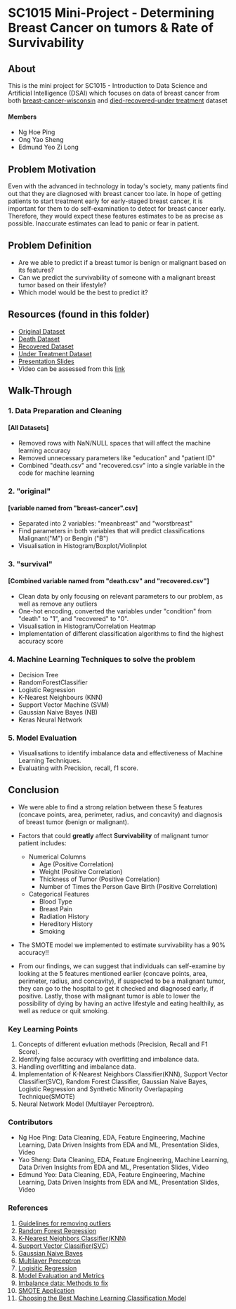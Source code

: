 # SC1015 Mini-Project - Determining Breast Cancer on tumors &amp; Rate of Survivability

## About 
This is the mini project for SC1015 - Introduction to Data Science and Artificial Intelligence (DSAI) which focuses on data of breast cancer from both [breast-cancer-wisconsin](https://www.kaggle.com/datasets/uciml/breast-cancer-wisconsin-data) and [died-recovered-under treatment](https://www.kaggle.com/datasets/homayoonkhadivi/breast-cancer-datasets) dataset

#### Members
- Ng Hoe Ping
- Ong Yao Sheng
- Edmund Yeo Zi Long


## Problem Motivation
Even with the advanced in technology in today's society, many patients find out that they are diagnosed with breast cancer too late. In hope of getting patients to start treatment early for early-staged breast cancer, it is important for them to do self-examination to detect for breast cancer early. Therefore, they would expect these features estimates to be as precise as possible. Inaccurate estimates can lead to panic or fear in patient.

## Problem Definition
- Are we able to predict if a breast tumor is benign or malignant based on its features?
- Can we predict the survivability of someone with a malignant breast tumor based on their lifestyle?
- Which model would be the best to predict it?

## Resources (found in this folder)

- [Original Dataset](https://github.com/bobesaur/SC1015_MiniProj/blob/main/breast-cancer.csv)
- [Death Dataset](https://github.com/bobesaur/SC1015_MiniProj/blob/main/death.csv)
- [Recovered Dataset](https://github.com/bobesaur/SC1015_MiniProj/blob/main/recovered.csv)
- [Under Treatment Dataset](https://github.com/bobesaur/SC1015_MiniProj/blob/main/under%20treatment.csv)
- [Presentation Slides](https://github.com/bobesaur/SC1015_MiniProj/blob/main/SC1015%20Mini-Project%20Slides.pdf)
- Video can be assessed from this [link](https://youtu.be/NGaIxfxqTGs)


## Walk-Through 
<h3>1. Data Preparation and Cleaning</h3>
<h4>[All Datasets]</h4>

- Removed rows with NaN/NULL spaces that will affect the machine learning accuracy
- Removed unnecessary parameters like "education" and "patient ID"
- Combined "death.csv" and "recovered.csv" into a single variable in the code for machine learning

<h3>2. "original"</h3>
<h4>[variable named from "breast-cancer".csv]</h4>

- Separated into 2 variables: "meanbreast" and "worstbreast"
- Find parameters in both variables that will predict classifications Malignant("M") or Bengin ("B")
- Visualisation in Histogram/Boxplot/Violinplot

<h3>3. "survival"</h3>
<h4>[Combined variable named from "death.csv" and "recovered.csv"]</h4>

- Clean data by only focusing on relevant parameters to our problem, as well as remove any outliers
- One-hot encoding, converted the variables under "condition" from "death" to "1", and "recovered" to "0".
- Visualisation in Histogram/Correlation Heatmap
- Implementation of different classification algorithms to find the highest accuracy score

<h3>4. Machine Learning Techniques to solve the problem</h3>

- Decision Tree
- RandomForestClassifier
- Logistic Regression
- K-Nearest Neighbours (KNN)
- Support Vector Machine (SVM)
- Gaussian Naive Bayes (NB)
- Keras Neural Network


<h3>5. Model Evaluation</h3>

- Visualisations to identify imbalance data and effectiveness of Machine Learning Techniques.
- Evaluating with Precision, recall, f1 score.

## Conclusion
- We were able to find a strong relation between these 5 features (concave points, area, perimeter, radius, and concavity) and diagnosis of breast tumor (benign or malignant).
- Factors that could **greatly** affect **Survivability** of malignant tumor patient includes:
    - Numerical Columns 
        - Age (Positive Correlation)
        - Weight (Positive Correlation)
        - Thickness of Tumor (Positive Correlation)
        - Number of Times the Person Gave Birth (Positive Correlation)
    - Categorical Features 
        - Blood Type
        - Breast Pain
        - Radiation History
        - Hereditory History
        - Smoking
    
- The SMOTE model we implemented to estimate survivability has a 90% accuracy!!
- From our findings, we can suggest that individuals can self-examine by looking at the 5 features mentioned earlier (concave points, area, perimeter, radius, and concavity), if suspected to be a malignant tumor, they can go to the hospital to get it checked and diagnosed early, if positive. Lastly, those with malignant tumor is able to lower the possibility of dying by having an active lifestyle and eating healthily, as well as reduce or quit smoking.

### Key Learning Points
1. Concepts of different evluation methods (Precision, Recall and F1 Score).
2. Identifying false accuracy with overfitting and imbalance data.
3. Handling overfitting and imbalance data.
4. Implementation of K-Nearest Neighbors Classifier(KNN), Support Vector Classifier(SVC), Random Forest Classifier, Gaussian Naive Bayes, Logistic Regression and Synthetic Minority Overlapaping Technique(SMOTE)
5. Neural Network Model (Multilayer Perceptron).

### Contributors
- Ng Hoe Ping: Data Cleaning, EDA, Feature Engineering, Machine Learning, Data Driven Insights from EDA and ML, Presentation Slides, Video
- Yao Sheng: Data Cleaning, EDA, Feature Engineering, Machine Learning, Data Driven Insights from EDA and ML, Presentation Slides, Video
- Edmund Yeo: Data Cleaning, EDA, Feature Engineering, Machine Learning, Data Driven Insights from EDA and ML, Presentation Slides, Video

### References 
1. [Guidelines for removing outliers](https://santoshraviteja.medium.com/how-to-remove-outliers-using-python-ea52877f5a78)
2. [Random Forest Regression](https://towardsdatascience.com/random-forest-regression-5f605132d19d)
3. [K-Nearest Neighbors Classifier(KNN)](https://www.digitalocean.com/community/tutorials/k-nearest-neighbors-knn-in-python)
4. [Support Vector Classifier(SVC)](https://www.datacamp.com/tutorial/svm-classification-scikit-learn-python)
5. [Gaussian Naive Bayes](https://www.analyticsvidhya.com/blog/2021/11/implementation-of-gaussian-naive-bayes-in-python-sklearn/)
6. [Multilayer Perceptron](https://towardsdatascience.com/multilayer-perceptron-explained-with-a-real-life-example-and-python-code-sentiment-analysis-cb408ee93141)
7. [Logisitic Regression](https://medium.com/@curryrowan/simplified-logistic-regression-classification-with-categorical-variables-in-python-1ce50c4b137)
8. [Model Evaluation and Metrics](https://muhammaddawoodaslam.medium.com/model-evaluation-and-metrics-in-data-science-1204c2004555)
9. [Imbalance data: Methods to fix](https://www.turintech.ai/what-is-imbalanced-data-and-how-to-handle-it/)
10. [SMOTE Application](https://www.analyticsvidhya.com/blog/2020/10/overcoming-class-imbalance-using-smote-techniques/)
11. [Choosing the Best Machine Learning Classification Model](https://www.mathworks.com/campaigns/offers/next/choosing-the-best-machine-learning-classification-model-and-avoiding-overfitting.html)
